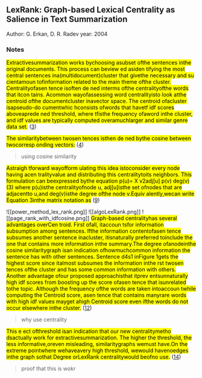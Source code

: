## LexRank: Graph-based Lexical Centrality as Salience in Text Summarization
Author: G. Erkan, D. R. Radev
year: 2004


### Notes

<mark class="customZot-Yellow ">Extractivesummarization works bychoosing asubset ofthe sentences inthe original documents. This process can beview ed asiden tifying the most central sentences ina(multidocument)cluster that givethe necessary and su cientamoun tofinformation related to the main theme ofthe cluster. Centralityofasen tence isoften de ned interms ofthe centralityofthe words that itcon tains. Acommon wayofassessing word centralityisto look atthe centroid ofthe documentcluster inavector space. The centroid ofacluster isapseudo-do cumentwhic hconsists ofwords that havetf  idf scores aboveaprede ned threshold, where tfisthe frequency ofaword inthe cluster, and idf values are typically computed overamuchlarger and similar genre data set.</mark> ([3](zotero://open-pdf/library/items/WG4YB8BF?page=3&annotation=THV9DLFF))

 
<mark class="customZot-Yellow ">The similaritybetween twosen tences isthen de ned bythe cosine between twocorresp onding vectors:</mark> ([4](zotero://open-pdf/library/items/WG4YB8BF?page=4&annotation=6WBFJUBE))

  
>using cosine similarity

<mark class="customZot-Yellow ">Astraigh tforward wayofform ulating this idea istoconsider every node having acen tralityvalue and distributing this centralitytoits neighbors. This formulation can beexpressed bythe equation p(u)= X v2adj[u] p(v) deg(v) (3) where p(u)isthe centralityofnode u, adj[u]isthe set ofnodes that are adjacentto u,and deg(v)isthe degree ofthe node v.Equiv alently,wecan write Equation 3inthe matrix notation as</mark> ([9](zotero://open-pdf/library/items/WG4YB8BF?page=9&annotation=PM3DL4RK))

   ![[power_method_lex_rank.png]]  ![[algoLexRank.png]]  ![[page_rank_with_idfcosine.png]]
<mark class="customZot-Yellow ">Graph-based centralityhas several advantages overCen troid. First ofall, itaccoun tsfor information subsumption among sentences. Ifthe information contentofasen tence subsumes another sentence inacluster, itisnaturally preferred toinclude the one that contains more information inthe summary.The degree ofanodeinthe cosine similaritygraph isan indication ofhowmuchcommon information the sentence has with other sentences. Sentence d4s1 inFigure 1gets the highest score since italmost subsumes the information inthe  rst twosen tences ofthe cluster and has some common information with others. Another advantage ofour proposed approachisthat itprev entsunnaturally high idf scores from boosting up the score ofasen tence that isunrelated tothe topic. Although the frequency ofthe words are taken intoaccoun twhile computing the Centroid score, asen tence that contains manyrare words with high idf values mayget ahigh Centroid score even ifthe words do not occur elsewhere inthe cluster.</mark> ([12](zotero://open-pdf/library/items/WG4YB8BF?page=12&annotation=VRV4TKRV))

  
>why use centrality

<mark class="customZot-Yellow ">This e ect ofthreshold isan indication that our new centralitymetho dsactually work for extractivesummarization. The higher the threshold, the less informative,oreven misleading, similaritygraphs wemust have.On the extreme pointwhere wehaveavery high threshold, wewould havenoedges inthe graph sothat Degree orLexRank centralitywould beofno use.</mark> ([14](zotero://open-pdf/library/items/WG4YB8BF?page=14&annotation=XC7563N7))

  
>proof that this is wokr
